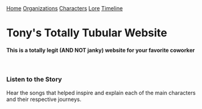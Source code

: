 <html>
</head>
    <div class="container"> 
        <div class="header">
            <div class="header-right">
              <a class="active" href="C:\Users\futbo\ITS_110\Stars_Project\Main_Stars.html">Home</a>
              <a href="C:\Users\futbo\ITS_110\Stars_Project\Orgs_Stars.html">Organizations</a>
              <a href="C:\Users\futbo\ITS_110\Stars_Project\Characters_Stars.html">Characters</a>
              <a href="C:\Users\futbo\ITS_110\Stars_Project\Lore_Stars.html">Lore</a>
              <a href="C:\Users\futbo\ITS_110\Stars_Project\Timeline_Stars.html">Timeline</a>
            </div>
          </div>
            <div class="body">
                <h1>Tony's Totally Tubular Website</h1>
                <div class="box">
                    <p><h4>This is a totally legit (AND NOT janky) website for your favorite coworker</h4>
                    </p>
                </div>
                <br>
                <div class="box">
                    <h3>Listen to the Story</h3>
                    <p> Hear the songs that helped inspire and explain each of the main characters and their respective journeys.</p>
                </div>
    </div>
</body>
</html>
